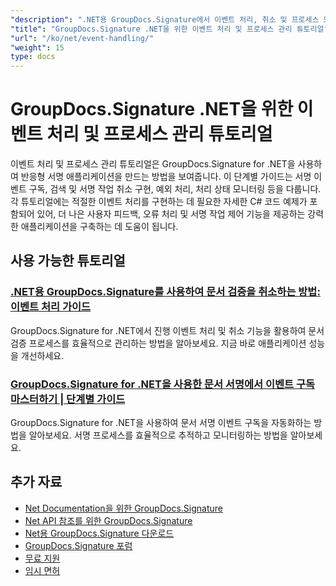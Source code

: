 ```yaml
---
"description": ".NET용 GroupDocs.Signature에서 이벤트 처리, 취소 및 프로세스 모니터링을 구현하기 위한 전체 튜토리얼입니다."
"title": "GroupDocs.Signature .NET을 위한 이벤트 처리 및 프로세스 관리 튜토리얼"
"url": "/ko/net/event-handling/"
"weight": 15
type: docs
---
```

# GroupDocs.Signature .NET을 위한 이벤트 처리 및 프로세스 관리 튜토리얼

이벤트 처리 및 프로세스 관리 튜토리얼은 GroupDocs.Signature for .NET을 사용하여 반응형 서명 애플리케이션을 만드는 방법을 보여줍니다. 이 단계별 가이드는 서명 이벤트 구독, 검색 및 서명 작업 취소 구현, 예외 처리, 처리 상태 모니터링 등을 다룹니다. 각 튜토리얼에는 적절한 이벤트 처리를 구현하는 데 필요한 자세한 C# 코드 예제가 포함되어 있어, 더 나은 사용자 피드백, 오류 처리 및 서명 작업 제어 기능을 제공하는 강력한 애플리케이션을 구축하는 데 도움이 됩니다.

## 사용 가능한 튜토리얼

### [.NET용 GroupDocs.Signature를 사용하여 문서 검증을 취소하는 방법: 이벤트 처리 가이드](./cancel-document-verification-groupdocs-signature-net/)
GroupDocs.Signature for .NET에서 진행 이벤트 처리 및 취소 기능을 활용하여 문서 검증 프로세스를 효율적으로 관리하는 방법을 알아보세요. 지금 바로 애플리케이션 성능을 개선하세요.

### [GroupDocs.Signature for .NET을 사용한 문서 서명에서 이벤트 구독 마스터하기 | 단계별 가이드](./groupdocs-signature-dotnet-event-subscription/)
GroupDocs.Signature for .NET을 사용하여 문서 서명 이벤트 구독을 자동화하는 방법을 알아보세요. 서명 프로세스를 효율적으로 추적하고 모니터링하는 방법을 알아보세요.

## 추가 자료

- [Net Documentation을 위한 GroupDocs.Signature](https://docs.groupdocs.com/signature/net/)
- [Net API 참조를 위한 GroupDocs.Signature](https://reference.groupdocs.com/signature/net/)
- [Net용 GroupDocs.Signature 다운로드](https://releases.groupdocs.com/signature/net/)
- [GroupDocs.Signature 포럼](https://forum.groupdocs.com/c/signature)
- [무료 지원](https://forum.groupdocs.com/)
- [임시 면허](https://purchase.groupdocs.com/temporary-license/)